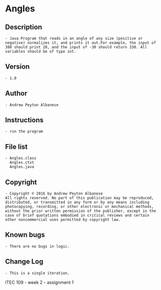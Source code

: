 # Angles

## Description 
	- Java Program that reads in an angle of any size (positive or negative) normalizes it, and prints it out.For example, the input of 380 should print 20, and the input of -30 should return 330. All variables should be of type int.
## Version 
	- 1.0
## Author 
	- Andrew Peyton Albanese
## Instructions 
	- run the program
## File list 
	- Angles.class
	  Angles.ctxt
	  Angles.java
## Copyright 
	- Copyright © 2016 by Andrew Peyton Albanese
	All rights reserved. No part of this publication may be reproduced, distributed, or transmitted in any form or by any means including photocopying, recording, or other electronic or mechanical methods, without the prior written permission of the publisher, except in the case of brief quotations embodied in critical reviews and certain other noncommercial uses permitted by copyright law.
## Known bugs
	- There are no bugs in logic.
## Change Log 
	- This is a single iteration.

ITEC 109 - week 2 - assignment 1
